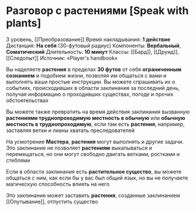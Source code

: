 # Разговор с растениями [Speak with plants]
3 уровень, [[Преобразование]]
Время накладывания: **1 действие**
Дистанция: **На себя** (30-футовый радиус)
Компоненты: **Вербальный**, **Соматический**
Длительность: **10 минут**
Классы: [[Бард]], [[Друид]], [[Следопыт]]
Источник: «Player's handbook»

Вы наделяете **растения** в пределах **30 футов** от себя **ограниченным сознанием** и подобием жизни, позволяя им общаться с вами и выполнять ваши простые инструкции. Вы можете спрашивать их о событиях, происходивших в области заклинания за последний день, получая информацию о проходивших существах, погоде и прочих обстоятельствах

Вы можете также превратить на время действия заклинания вызванную **растениями труднопроходимую местность в обычную** или **обычную местность в труднопроходимую**, если там есть **растения**, например, заставляя ветки и лианы хватать преследователей

На усмотрение **Мастера**, **растения** могут выполнять и другие задачи. Это заклинание не позволяет **растениям** выкапываться и перемещаться, но они могут свободно двигать ветками, ростками и стеблями

Если в области заклинания есть **растительное существо**, вы можете общаться с ним, как если бы у вас был общий язык, но вы не получаете магическую способность влиять на него

Это заклинание может заставить **растения**, созданные заклинанием [[Опутывание]], отпустить существо